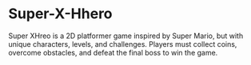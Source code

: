 # Super-X-Hhero
Super XHreo is a 2D platformer game inspired by Super Mario, but with unique characters, levels, and challenges. Players must collect coins, overcome obstacles, and defeat the final boss to win the game.
